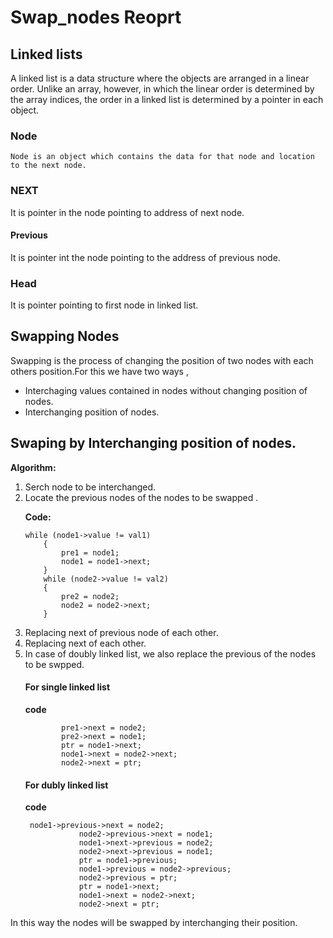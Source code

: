 # Swap_nodes Reoprt

## Linked lists

 A linked list is a data structure where the objects are arranged in a linear order. Unlike an array, however, in which the linear order is determined by the array indices, the order in a linked list is determined by a pointer in each object.
  ### Node 
    Node is an object which contains the data for that node and location to the next node.
  ### NEXT   
   It is pointer in the node pointing to address of next node.
  #### Previous
   It is pointer int the node pointing to the address of previous node.
  ### Head
  It is pointer pointing to first node in linked list.

## Swapping Nodes
Swapping is the process of changing the position of two nodes with each others position.For this we have two ways ,
<ul>
   <li>Interchaging values contained in nodes without changing position of nodes.</li>
   <li>Interchanging position of nodes.</li>
  </ul>

## Swaping by Interchanging position of nodes.

**Algorithm:**
<ol>
<li>Serch node to be interchanged.</li>
<li>Locate the previous nodes of the nodes to be swapped .

**Code:**
```
while (node1->value != val1)
    {
        pre1 = node1;
        node1 = node1->next;
    }
    while (node2->value != val2)
    {
        pre2 = node2;
        node2 = node2->next;
    }
```

</li>
<li>Replacing next of previous node of each other. </li>
<li>Replacing next of each other.</li>
<li>In case of doubly linked list, we also replace the previous of the nodes to be swpped.

#### For single linked list

**code**
```
        pre1->next = node2;
        pre2->next = node1;
        ptr = node1->next;
        node1->next = node2->next;
        node2->next = ptr;
```

#### For dubly linked list

**code**
```
 node1->previous->next = node2;
            node2->previous->next = node1;
            node1->next->previous = node2;
            node2->next->previous = node1;
            ptr = node1->previous;
            node1->previous = node2->previous;
            node2->previous = ptr;
            ptr = node1->next;
            node1->next = node2->next;
            node2->next = ptr;
```
 </li>
</ol>

In this way the nodes will be swapped by interchanging their position.